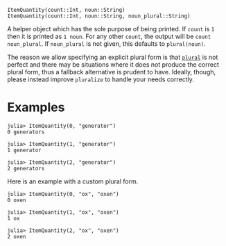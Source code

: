 ```
ItemQuantity(count::Int, noun::String)
ItemQuantity(count::Int, noun::String, noun_plural::String)
```

A helper object which has the sole purpose of being printed. If `count` is `1` then it is printed as `1 noun`. For any other `count`, the output will be `count noun_plural`. If `noun_plural` is not given, this defaults to `plural(noun)`.

The reason we allow specifying an explicit plural form is that [`plural`](@ref) is not perfect and there may be situations where it does not produce the correct plural form, thus a fallback alternative is prudent to have. Ideally, though, please instead improve `pluralize` to handle your needs correctly.

# Examples

```jldoctest
julia> ItemQuantity(0, "generator")
0 generators

julia> ItemQuantity(1, "generator")
1 generator

julia> ItemQuantity(2, "generator")
2 generators
```

Here is an example with a custom plural form.

```jldoctest
julia> ItemQuantity(0, "ox", "oxen")
0 oxen

julia> ItemQuantity(1, "ox", "oxen")
1 ox

julia> ItemQuantity(2, "ox", "oxen")
2 oxen
```
